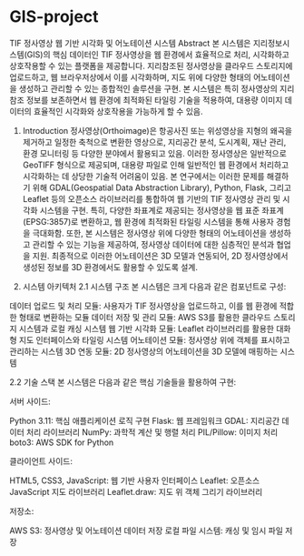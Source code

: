 # GIS-project

TIF 정사영상 웹 기반 시각화 및 어노테이션 시스템
Abstract
본 시스템은 지리정보시스템(GIS)의 핵심 데이터인 TIF 정사영상을 웹 환경에서 효율적으로 처리, 시각화하고 상호작용할 수 있는 플랫폼을 제공합니다. 지리참조된 정사영상을 클라우드 스토리지에 업로드하고, 웹 브라우저상에서 이를 시각화하며, 지도 위에 다양한 형태의 어노테이션을 생성하고 관리할 수 있는 종합적인 솔루션을 구현. 본 시스템은 특히 정사영상의 지리참조 정보를 보존하면서 웹 환경에 최적화된 타일링 기술을 적용하여, 대용량 이미지 데이터의 효율적인 시각화와 상호작용을 가능하게 할 수 있음.

1. Introduction
정사영상(Orthoimage)은 항공사진 또는 위성영상을 지형의 왜곡을 제거하고 일정한 축척으로 변환한 영상으로, 지리공간 분석, 도시계획, 재난 관리, 환경 모니터링 등 다양한 분야에서 활용되고 있음. 이러한 정사영상은 일반적으로 GeoTIFF 형식으로 제공되며, 대용량 파일로 인해 일반적인 웹 환경에서 처리하고 시각화하는 데 상당한 기술적 어려움이 있음.
본 연구에서는 이러한 문제를 해결하기 위해 GDAL(Geospatial Data Abstraction Library), Python, Flask, 그리고 Leaflet 등의 오픈소스 라이브러리를 통합하여 웹 기반의 TIF 정사영상 관리 및 시각화 시스템을 구현. 특히, 다양한 좌표계로 제공되는 정사영상을 웹 표준 좌표계(EPSG:3857)로 변환하고, 웹 환경에 최적화된 타일링 시스템을 통해 사용자 경험을 극대화함.
또한, 본 시스템은 정사영상 위에 다양한 형태의 어노테이션을 생성하고 관리할 수 있는 기능을 제공하여, 정사영상 데이터에 대한 심층적인 분석과 협업을 지원. 최종적으로 이러한 어노테이션은 3D 모델과 연동되어, 2D 정사영상에서 생성된 정보를 3D 환경에서도 활용할 수 있도록 설계.

3. 시스템 아키텍처
2.1 시스템 구조
본 시스템은 크게 다음과 같은 컴포넌트로 구성:

데이터 업로드 및 처리 모듈: 사용자가 TIF 정사영상을 업로드하고, 이를 웹 환경에 적합한 형태로 변환하는 모듈
데이터 저장 및 관리 모듈: AWS S3를 활용한 클라우드 스토리지 시스템과 로컬 캐싱 시스템
웹 기반 시각화 모듈: Leaflet 라이브러리를 활용한 대화형 지도 인터페이스와 타일링 시스템
어노테이션 모듈: 정사영상 위에 객체를 표시하고 관리하는 시스템
3D 연동 모듈: 2D 정사영상의 어노테이션을 3D 모델에 매핑하는 시스템

2.2 기술 스택
본 시스템은 다음과 같은 핵심 기술들을 활용하여 구현:

서버 사이드:

Python 3.11: 핵심 애플리케이션 로직 구현
Flask: 웹 프레임워크
GDAL: 지리공간 데이터 처리 라이브러리
NumPy: 과학적 계산 및 행렬 처리
PIL/Pillow: 이미지 처리
boto3: AWS SDK for Python


클라이언트 사이드:

HTML5, CSS3, JavaScript: 웹 기반 사용자 인터페이스
Leaflet: 오픈소스 JavaScript 지도 라이브러리
Leaflet.draw: 지도 위 객체 그리기 라이브러리


저장소:

AWS S3: 정사영상 및 어노테이션 데이터 저장
로컬 파일 시스템: 캐싱 및 임시 파일 저장
